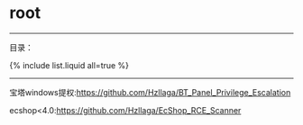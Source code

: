 # root

---

目录：

{% include list.liquid all=true %}

---

宝塔windows提权:https://github.com/Hzllaga/BT_Panel_Privilege_Escalation

ecshop<4.0:https://github.com/Hzllaga/EcShop_RCE_Scanner